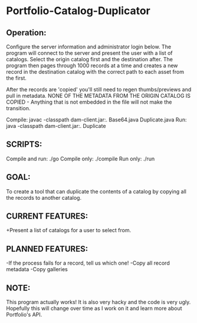 Portfolio-Catalog-Duplicator
============================

Operation: 
----------

Configure the server information and administrator login below. The program will connect to the
server and present the user with a list of catalogs. Select the origin catalog first and the destination
after. The program then pages through 1000 records at a time and creates a new record in the
destination catalog with the correct path to each asset from the first.

After the records are 'copied' you'll still need to regen thumbs/previews and pull in metadata.
NONE OF THE METADATA FROM THE ORIGIN CATALOG IS COPIED - Anything that is not embedded in the file
will not make the transition.

Compile: javac -classpath dam-client.jar:. Base64.java Duplicate.java
Run: java -classpath dam-client.jar:. Duplicate

SCRIPTS:
--------

Compile and run: ./go
Compile only: ./compile
Run only: ./run

GOAL:
-----

To create a tool that can duplicate the contents of a catalog by copying all the records
to another catalog.

CURRENT FEATURES:
-----------------

+Present a list of catalogs for a user to select from.

PLANNED FEATURES:
-----------------

-If the process fails for a record, tell us which one!
-Copy all record metadata
-Copy galleries

NOTE:
-----

This program actually works! It is also very hacky and the code is very ugly.
Hopefully this will change over time as I work on it and learn more about Portfolio's API.
